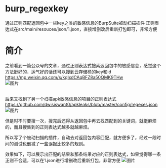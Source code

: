# burp_regexkey
通过正则匹配返回包中一些key之类的敏感信息的BurpSuite被动扫描插件
正则表达式在src/main/resouces/json/1.json，直接增删改后重新打包即可，非常方便
# 简介
之前看到一篇公众号的文章，通过正则表达式搜索返回包中的敏感信息，感觉这个方法挺好的，运气好的话还可以搜到云存储桶的key和id
https://mp.weixin.qq.com/s/kqIxdCAqBFZ8a50QMK9THw  
![图片](https://user-images.githubusercontent.com/48166761/181022447-9fa661b0-b26a-4ae6-b2de-85429b8a7191.png)  
<br>

后来又找到了另一个扫描apk敏感信息的项目的正则表达式 
https://github.com/dwisiswant0/apkleaks/blob/master/config/regexes.json
![图片](https://user-images.githubusercontent.com/48166761/181022972-82018cf4-dd48-4837-9d6f-baf59f302c56.png) 
<br>

但是时不时要搜一次，搜完后还得从返回包中再去找匹配到的关键词，就挺麻烦的，而且搜集到的正则表达式越多就越麻烦。

所以写了个被动扫描的插件，自动去对返回包内容匹配，就方便多了，经过一段时间的测试也删减了一些误报比较多的规则。

效果如下，可以展示出匹配的结果和那条结果对应的正则表达式，如果觉得哪一条正则不合适，可以在1.json进行增删改后重新打包，非常方便
![图片](https://user-images.githubusercontent.com/48166761/181031737-55a88415-df45-4c30-94d2-7442904b0546.png)
